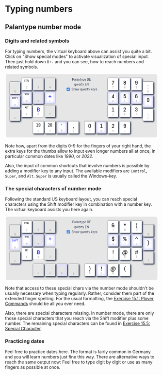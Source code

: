 # Typing numbers

## Palantype number mode

### Digits and related symbols

For typing numbers, the virtual keyboard above can assist you quite a bit.
Click on "Show special modes" to activate visualization of special input.
Then just hold down `B+-` and you can see, how to reach numbers and related symbols.

![The palantype virtual keyboard in number mode](https://github.com/rubenmoor/learn-palantype/raw/main/cms-content/SystemDE/media/numbermode.png)

Note how, apart from the digits 0-9 for the fingers of your right hand,
the extra keys for the thumbs allow to input even longer numbers all at once,
in particular common dates like *1990*, or *2022*.

Also, the input of common shortcuts that involve numbers
is possible by adding a modifier key to any input.
The available modifiers are `Control`, `Super`, and `Alt`.
`Super` is usually called the Windows-key.

### The special characters of number mode

Following the standard US keyboard layout,
you can reach special characters using the Shift modifier key
in combination with a number key.
The virtual keyboard assists you here again.

![The palantype virtual keyboard in number mode](https://github.com/rubenmoor/learn-palantype/raw/main/cms-content/SystemDE/media/numbermode-shift.png)

Note that access to these special chars via the number mode
shouldn't be usually necessary when typing regularly.
Rather, consider them part of the extended finger spelling.
For the usual formatting, the [Exercise 15.1: Plover Commands](DE/54) should be all you ever need.

Also, there are special characters missing.
In number mode, there are only those special characters that you reach via the Shift modifier plus some number.
The remaining special characters can be found in [Exercise 15.5: Special Character](DE/58).

### Practicing dates

Feel free to practice dates here.
The format is fairly common in Germany and you will learn numbers just fine this way.
There are alternative ways to reach the same output now:
Feel free to type digit by digit or use as many fingers as possible at once.
